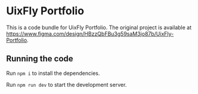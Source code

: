 
  # UixFly Portfolio

  This is a code bundle for UixFly Portfolio. The original project is available at https://www.figma.com/design/HBzzQbFBu3g59saM3jo87b/UixFly-Portfolio.

  ## Running the code

  Run `npm i` to install the dependencies.

  Run `npm run dev` to start the development server.
  